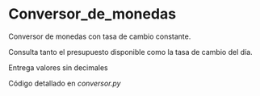 # Conversor_de_monedas
Conversor de monedas con tasa de cambio constante. 

Consulta tanto el presupuesto disponible como la tasa de cambio del día. 

Entrega valores sin decimales

Código detallado en _conversor.py_
